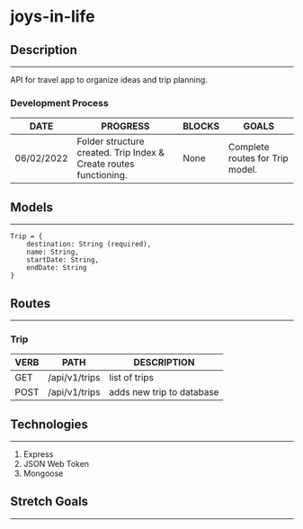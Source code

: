 # joys-in-life

## Description
***

API for travel app to organize ideas and trip planning.

### Development Process
   DATE 		 | 		  PROGRESS     |     BLOCKS 		 |  	 GOALS     |
------------ | ----------------- | --------------- | ------------- |
06/02/2022 | Folder structure created. Trip Index & Create routes functioning. | None | Complete routes for Trip model. |

## Models
***

```
Trip = {
    destination: String (required),
    name: String,
    startDate: String,
    endDate: String
}
```

## Routes
***

### Trip
   VERB 		 | 		  PATH 		 |  	 DESCRIPTION
------------ | ------------- | -------------------
GET | /api/v1/trips | list of trips |
POST | /api/v1/trips | adds new trip to database |

## Technologies
***
1. Express
2. JSON Web Token
3. Mongoose

## Stretch Goals
***